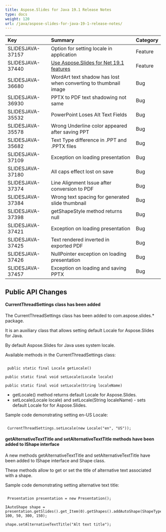 ```yaml
---
title: Aspose.Slides for Java 19.1 Release Notes
type: docs
weight: 120
url: /java/aspose-slides-for-java-19-1-release-notes/
---
```


|**Key**|**Summary**|**Category**|
| :- | :- | :- |
|SLIDESJAVA-37157|Option for setting locale in application|Feature|
|SLIDESJAVA-37440|[Use Aspose.Slides for Net 19.1 features](https://docs.aspose.com/display/slidesnet/Aspose.Slides+for+.NET+19.1+Release+Notes)|Feature|
|SLIDESJAVA-36680|WordArt text shadow has lost when converting to thumbnail image|Bug|
|SLIDESJAVA-36930|PPTX to PDF text shadowing not same|Bug|
|SLIDESJAVA-35532|PowerPoint Loses Alt Text Fields|Bug|
|SLIDESJAVA-35578|Wrong Underline color appeared after saving PPT|Bug|
|SLIDESJAVA-35682|Text Type difference in .PPT and .PPTX files|Bug|
|SLIDESJAVA-37109|Exception on loading presentation|Bug|
|SLIDESJAVA-37180|All caps effect lost on save|Bug|
|SLIDESJAVA-37374|Line Alignment Issue after conversion to PDF|Bug|
|SLIDESJAVA-37384|Wrong text spacing for generated slide thumbnail|Bug|
|SLIDESJAVA-37398|getShapeStyle method returns null|Bug|
|SLIDESJAVA-37421|Exception on loading presentation|Bug|
|SLIDESJAVA-37425|Text rendered inverted in exported PDF|Bug|
|SLIDESJAVA-37426|NullPointer exception on loading presentation|Bug|
|SLIDESJAVA-37457|Exception on loading and saving PPTX|Bug|
## **Public API Changes**
#### **CurrentThreadSettings class has been added**
The CurrentThreadSettings class has been added to com.aspose.slides.* package.

It is an auxiliary class that allows setting default Locale for Aspose.Slides for Java.

By default Aspose.Slides for Java uses system locale.

Available methods in the CurrentThreadSettings class:

```

 public static final Locale getLocale()

public static final void setLocale(Locale locale)

public static final void setLocale(String localeName)

```

- getLocale() method returns default Locale for Aspose.Slides.
- setLocale(Locale locale) and setLocale(String localeName) - sets default Locale for for Aspose.Slides.

Sample code demonstrating setting en-US Locale:

```

 CurrentThreadSettings.setLocale(new Locale("en", "US"));

```
#### **getAlternativeTextTitle and setAlternativeTextTitle methods have been added to IShape interface**
A new methods getAlternativeTextTitle and setAlternativeTextTitle have been added to IShape interface and Shape class.

These methods allow to get or set the title of alternative text associated with a shape.

Sample code demonstrating setting alternative text title:

```

 Presentation presentation = new Presentation();

IAutoShape shape = presentation.getSlides().get_Item(0).getShapes().addAutoShape(ShapeType.Rectangle, 100, 50, 300, 150);

shape.setAlternativeTextTitle("Alt text title");

```




